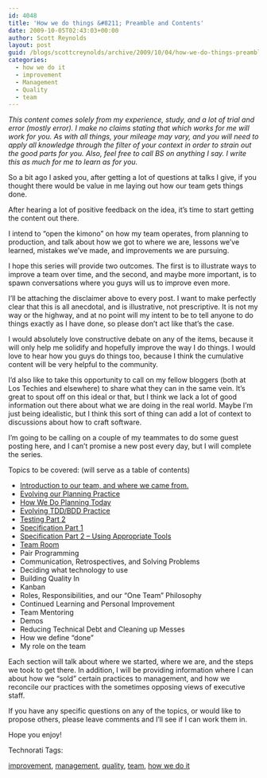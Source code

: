 ```yaml
---
id: 4048
title: 'How we do things &#8211; Preamble and Contents'
date: 2009-10-05T02:43:03+00:00
author: Scott Reynolds
layout: post
guid: /blogs/scottcreynolds/archive/2009/10/04/how-we-do-things-preamble-and-contents.aspx
categories:
  - how we do it
  - improvement
  - Management
  - Quality
  - team
---
```

_This content comes solely from my experience, study, and a lot of trial and error (mostly error). I make no claims stating that which works for me will work for you. As with all things, your mileage may vary, and you will need to apply all knowledge through the filter of your context in order to strain out the good parts for you. Also, feel free to call BS on anything I say. I write this as much for me to learn as for you._ 

So a bit ago I asked you, after getting a lot of questions at talks I give, if you thought there would be value in me laying out how our team gets things done.

After hearing a lot of positive feedback on the idea, it&#8217;s time to start getting the content out there.

I intend to &#8220;open the kimono&#8221; on how my team operates, from planning to production, and talk about how we got to where we are, lessons we&#8217;ve learned, mistakes we&#8217;ve made, and improvements we are pursuing.

I hope this series will provide two outcomes. The first is to illustrate ways to improve a team over time, and the second, and maybe more important, is to spawn conversations where you guys will us to improve even more.

I&#8217;ll be attaching the disclaimer above to every post. I want to make perfectly clear that this is all anecdotal, and is illustrative, not prescriptive. It is not my way or the highway, and at no point will my intent to be to tell anyone to do things exactly as I have done, so please don&#8217;t act like that&#8217;s the case.

I would absolutely love constructive debate on any of the items, because it will only help me solidify and hopefully improve the way I do things. I would love to hear how you guys do things too, because I think the cumulative content will be very helpful to the community.

I&#8217;d also like to take this opportunity to call on my fellow bloggers (both at Los Techies and elsewhere) to share what they can in the same vein. It&#8217;s great to spout off on this ideal or that, but I think we lack a lot of good information out there about what we are doing in the real world. Maybe I&#8217;m just being idealistic, but I think this sort of thing can add a lot of context to discussions about how to craft software.

I&#8217;m going to be calling on a couple of my teammates to do some guest posting here, and I can&#8217;t promise a new post every day, but I will complete the series.

Topics to be covered: (will serve as a table of contents)

  * [Introduction to our team, and where we came from.](http://www.lostechies.com/blogs/scottcreynolds/archive/2009/10/05/how-we-do-things-who-we-are-where-we-were-where-we-stand.aspx)
  * [Evolving our Planning Practice](http://www.lostechies.com/blogs/scottcreynolds/archive/2009/10/05/how-we-do-things-evolving-our-planning-practice.aspx)
  * [How We Do Planning Today](http://www.lostechies.com/blogs/scottcreynolds/archive/2009/10/06/how-we-do-things-planning-part-2.aspx)
  * [Evolving TDD/BDD Practice](http://www.lostechies.com/blogs/scottcreynolds/archive/2009/10/07/how-we-do-things-tdd-bdd.aspx)
  * [Testing Part 2](http://www.lostechies.com/blogs/scottcreynolds/archive/2009/10/11/how-we-do-things-testing-part-2.aspx)
  * [Specification Part 1](http://www.lostechies.com/blogs/scottcreynolds/archive/2009/11/12/how-we-do-things-evolving-our-specification-practice.aspx)
  * [Specification Part 2 &#8211; Using Appropriate Tools](http://www.lostechies.com/blogs/scottcreynolds/archive/2009/11/13/how-we-do-things-specification-using-the-right-tools.aspx)
  * [Team Room](http://www.lostechies.com/blogs/scottcreynolds/archive/2009/11/17/how-we-do-things-the-team-room.aspx)
  * Pair Programming
  * Communication, Retrospectives, and Solving Problems
  * Deciding what technology to use
  * Building Quality In
  * Kanban
  * Roles, Responsibilities, and our &#8220;One Team&#8221; Philosophy
  * Continued Learning and Personal Improvement
  * Team Mentoring
  * Demos
  * Reducing Technical Debt and Cleaning up Messes
  * How we define &#8220;done&#8221;
  * My role on the team

Each section will talk about where we started, where we are, and the steps we took to get there. In addition, I will be providing information where I can about how we &#8220;sold&#8221; certain practices to management, and how we reconcile our practices with the sometimes opposing views of executive staff.

If you have any specific questions on any of the topics, or would like to propose others, please leave comments and I&#8217;ll see if I can work them in.

Hope you enjoy!

<!-- Technorati Tags Start -->

Technorati Tags:
  
<a href="http://technorati.com/tag/improvement" rel="tag">improvement</a>, <a href="http://technorati.com/tag/management" rel="tag">management</a>, <a href="http://technorati.com/tag/quality" rel="tag">quality</a>, <a href="http://technorati.com/tag/team" rel="tag">team</a>, <a href="http://technorati.com/tag/how%20we%20do%20it" rel="tag">how we do it</a> 

<!-- Technorati Tags End -->
